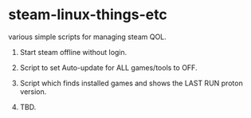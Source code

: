 # steam-linux-things-etc
various simple scripts for managing steam QOL.

1) Start steam offline without login.

2) Script to set Auto-update for ALL games/tools to OFF.

3) Script which finds installed games and shows the LAST RUN proton version.

4) TBD.
